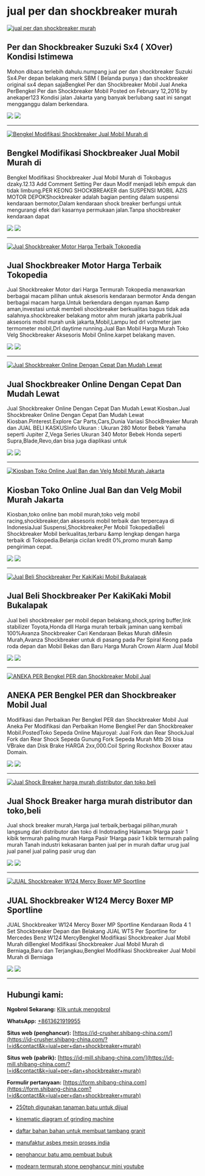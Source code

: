 # jual per dan shockbreaker murah

<a href="https://swt.shibang-china.com/?l=id&img&k=jual+per+dan+shockbreaker+murah" target="_blank">![jual per dan shockbreaker murah](http://static.shibang-china.com/all-800x300/377.jpg)</a>

## Per dan Shockbreaker Suzuki Sx4 ( XOver) Kondisi Istimewa
Mohon dibaca terlebih dahulu.numpang jual per dan shockbreaker Suzuki Sx4.Per depan belakang merk SBM ( Belanda punya ) dan shockbreaker original sx4 depan sajaBengkel Per dan Shockbreaker Mobil Jual Aneka PerBengkel Per dan Shockbreaker Mobil Posted on February 12,2016 by anekaper123 Kondisi jalan Jakarta yang banyak berlubang saat ini sangat mengganggu dalam berkendara.


<a href="https://whatsapp.shibangsoft.com/WhatsApp.php" target="_blank" title="WhatsApp">![](http://static.shibang-china.com/icon/whatsapp.png)</a> <a href="https://swt.shibang-china.com/?l=id&icon&k=jual+per+dan+shockbreaker+murah" target="_blank">![](http://static.shibang-china.com/icon/chat-id.png)</a>

---

<a href="https://swt.shibang-china.com/?l=id&img&k=jual+per+dan+shockbreaker+murah" target="_blank">![Bengkel Modifikasi Shockbreaker Jual Mobil Murah di](http://static.shibang-china.com/all-800x300/566.jpg)</a>

## Bengkel Modifikasi Shockbreaker Jual Mobil Murah di
Bengkel Modifikasi Shockbreaker Jual Mobil Murah di Tokobagus dzaky.12.13 Add Comment Setting Per daun Modif menjadi lebih empuk dan tidak limbung.PER KEONG SHOCKBREAKER dan SUSPENSI MOBIL AZIS MOTOR DEPOKShockbreaker adalah bagian penting dalam suspensi kendaraan bermotor,Dalam kendaraan shock breaker berfungsi untuk mengurangi efek dari kasarnya permukaan jalan.Tanpa shockbreaker kendaraan dapat


<a href="https://whatsapp.shibangsoft.com/WhatsApp.php" target="_blank" title="WhatsApp">![](http://static.shibang-china.com/icon/whatsapp.png)</a> <a href="https://swt.shibang-china.com/?l=id&icon&k=jual+per+dan+shockbreaker+murah" target="_blank">![](http://static.shibang-china.com/icon/chat-id.png)</a>

---

<a href="https://swt.shibang-china.com/?l=id&img&k=jual+per+dan+shockbreaker+murah" target="_blank">![Jual Shockbreaker Motor Harga Terbaik Tokopedia](http://static.shibang-china.com/all-800x300/1333.jpg)</a>

## Jual Shockbreaker Motor Harga Terbaik Tokopedia
Jual Shockbreaker Motor dari Harga Termurah Tokopedia menawarkan berbagai macam pilihan untuk aksesoris kendaraan bermotor Anda dengan berbagai macam harga.Untuk berkendara dengan nyaman &amp aman,investasi untuk membeli shockbreaker berkualitas bagus tidak ada salahnya.shockbreaker belakang motor ahm murah jakarta pabrikJual aksesoris mobil murah unik jakarta,Mobil,Lampu led drl voltmeter jam termometer mobil,Drl daytime running.Jual Ban Mobil Harga Murah Toko Velg Shockbreaker Aksesoris Mobil Online.karpet belakang maven.


<a href="https://whatsapp.shibangsoft.com/WhatsApp.php" target="_blank" title="WhatsApp">![](http://static.shibang-china.com/icon/whatsapp.png)</a> <a href="https://swt.shibang-china.com/?l=id&icon&k=jual+per+dan+shockbreaker+murah" target="_blank">![](http://static.shibang-china.com/icon/chat-id.png)</a>

---

<a href="https://swt.shibang-china.com/?l=id&img&k=jual+per+dan+shockbreaker+murah" target="_blank">![Jual Shockbreaker Online Dengan Cepat Dan Mudah Lewat](http://static.shibang-china.com/all-800x300/372.jpg)</a>

## Jual Shockbreaker Online Dengan Cepat Dan Mudah Lewat
Jual Shockbreaker Online Dengan Cepat Dan Mudah Lewat Kiosban.Jual Shockbreaker Online Dengan Cepat Dan Mudah Lewat Kiosban.Pinterest.Explore Car Parts,Cars,Dunia Variasi ShockBreaker Murah dan JUAL BELI KASKUSInfo Ukuran : Ukuran 280 Motor Bebek Yamaha seperti Jupiter Z,Vega Series Ukuran 340 Motor Bebek Honda seperti Supra,Blade,Revo,dan bisa juga diaplikasi untuk


<a href="https://whatsapp.shibangsoft.com/WhatsApp.php" target="_blank" title="WhatsApp">![](http://static.shibang-china.com/icon/whatsapp.png)</a> <a href="https://swt.shibang-china.com/?l=id&icon&k=jual+per+dan+shockbreaker+murah" target="_blank">![](http://static.shibang-china.com/icon/chat-id.png)</a>

---

<a href="https://swt.shibang-china.com/?l=id&img&k=jual+per+dan+shockbreaker+murah" target="_blank">![Kiosban Toko Online Jual Ban dan Velg Mobil Murah Jakarta](http://static.shibang-china.com/all-800x300/416.jpg)</a>

## Kiosban Toko Online Jual Ban dan Velg Mobil Murah Jakarta
Kiosban,toko online ban mobil murah,toko velg mobil racing,shockbreaker,dan aksesoris mobil terbaik dan terpercaya di IndonesiaJual Suspensi,Shockbreaker,Per Mobil TokopediaBeli Shockbreaker Mobil berkualitas,terbaru &amp lengkap dengan harga terbaik di Tokopedia.Belanja cicilan kredit 0%,promo murah &amp pengiriman cepat.


<a href="https://whatsapp.shibangsoft.com/WhatsApp.php" target="_blank" title="WhatsApp">![](http://static.shibang-china.com/icon/whatsapp.png)</a> <a href="https://swt.shibang-china.com/?l=id&icon&k=jual+per+dan+shockbreaker+murah" target="_blank">![](http://static.shibang-china.com/icon/chat-id.png)</a>

---

<a href="https://swt.shibang-china.com/?l=id&img&k=jual+per+dan+shockbreaker+murah" target="_blank">![Jual Beli Shockbreaker Per KakiKaki Mobil Bukalapak](http://static.shibang-china.com/all-800x300/1437.jpg)</a>

## Jual Beli Shockbreaker Per KakiKaki Mobil Bukalapak
Jual beli shockbreaker per mobil depan belakang,shock,spring buffer,link stabilizer Toyota,Honda dll Harga murah terbaik jaminan uang kembali 100%Avanza Shockbreaker Cari Kendaraan Bekas Murah diMesin Murah,Avanza Shockbreaker untuk di pasang pada Per Spiral Keong pada roda depan dan Mobil Bekas dan Baru Harga Murah Crown Alarm Jual Mobil


<a href="https://whatsapp.shibangsoft.com/WhatsApp.php" target="_blank" title="WhatsApp">![](http://static.shibang-china.com/icon/whatsapp.png)</a> <a href="https://swt.shibang-china.com/?l=id&icon&k=jual+per+dan+shockbreaker+murah" target="_blank">![](http://static.shibang-china.com/icon/chat-id.png)</a>

---

<a href="https://swt.shibang-china.com/?l=id&img&k=jual+per+dan+shockbreaker+murah" target="_blank">![ANEKA PER Bengkel PER dan Shockbreaker Mobil Jual](http://static.shibang-china.com/all-800x300/326.jpg)</a>

## ANEKA PER Bengkel PER dan Shockbreaker Mobil Jual
Modifikasi dan Perbaikan Per Bengkel PER dan Shockbreaker Mobil Jual Aneka Per Modifikasi dan Perbaikan Home Bengkel Per dan Shockbreaker Mobil.PostedToko Sepeda Online Majuroyal: Jual Fork dan Rear ShockJual Fork dan Rear Shock Sepeda Gunung Fork Sepeda Murah Mtb 26 bisa VBrake dan Disk Brake HARGA 2xx,000.Coil Spring Rockshox Boxxer atau Domain.


<a href="https://whatsapp.shibangsoft.com/WhatsApp.php" target="_blank" title="WhatsApp">![](http://static.shibang-china.com/icon/whatsapp.png)</a> <a href="https://swt.shibang-china.com/?l=id&icon&k=jual+per+dan+shockbreaker+murah" target="_blank">![](http://static.shibang-china.com/icon/chat-id.png)</a>

---

<a href="https://swt.shibang-china.com/?l=id&img&k=jual+per+dan+shockbreaker+murah" target="_blank">![Jual Shock Breaker harga murah distributor dan toko,beli](http://static.shibang-china.com/all-800x300/1236.jpg)</a>

## Jual Shock Breaker harga murah distributor dan toko,beli
Jual shock breaker murah,Harga jual terbaik,berbagai pilihan,murah langsung dari distributor dan toko di Indotrading Halaman 1Harga pasir 1 kibik termurah paling murah Harga Pasir 1Harga pasir 1 kibik termurah paling murah Tanah industri kekasaran banten jual per in murah daftar urug jual jual panel jual paling pasir urug dan


<a href="https://whatsapp.shibangsoft.com/WhatsApp.php" target="_blank" title="WhatsApp">![](http://static.shibang-china.com/icon/whatsapp.png)</a> <a href="https://swt.shibang-china.com/?l=id&icon&k=jual+per+dan+shockbreaker+murah" target="_blank">![](http://static.shibang-china.com/icon/chat-id.png)</a>

---

<a href="https://swt.shibang-china.com/?l=id&img&k=jual+per+dan+shockbreaker+murah" target="_blank">![JUAL Shockbreaker W124 Mercy Boxer MP Sportline](http://static.shibang-china.com/all-800x300/1070.jpg)</a>

## JUAL Shockbreaker W124 Mercy Boxer MP Sportline
JUAL Shockbreaker W124 Mercy Boxer MP Sportline Kendaraan Roda 4 1 Set Shockbreaker Depan dan Belakang JUAL WTS Per Sportline for Mercedes Benz W124 MercyBengkel Modifikasi Shockbreaker Jual Mobil Murah diBengkel Modifikasi Shockbreaker Jual Mobil Murah di Berniaga,Baru dan Terjangkau,Bengkel Modifikasi Shockbreaker Jual Mobil Murah di Berniaga


<a href="https://whatsapp.shibangsoft.com/WhatsApp.php" target="_blank" title="WhatsApp">![](http://static.shibang-china.com/icon/whatsapp.png)</a> <a href="https://swt.shibang-china.com/?l=id&icon&k=jual+per+dan+shockbreaker+murah" target="_blank">![](http://static.shibang-china.com/icon/chat-id.png)</a>

---
## Hubungi kami:

**Ngobrol Sekarang:** [Klik untuk mengobrol](https://swt.shibang-china.com?l=id&contact&k=jual+per+dan+shockbreaker+murah)

**WhatsApp:**  [+8613621919955](https://whatsapp.shibangsoft.com/WhatsApp.php)

**Situs web (penghancur):** [https://id-crusher.shibang-china.com/](https://id-crusher.shibang-china.com/?l=id&contact&k=jual+per+dan+shockbreaker+murah)

**Situs web (pabrik):** [https://id-mill.shibang-china.com/](https://id-mill.shibang-china.com/?l=id&contact&k=jual+per+dan+shockbreaker+murah)

**Formulir pertanyaan:** [https://form.shibang-china.com](https://form.shibang-china.com?l=id&contact&k=jual+per+dan+shockbreaker+murah)

* [250tph digunakan tanaman batu untuk dijual](../32/250tph%20digunakan%20tanaman%20batu%20untuk%20dijual.md)

* [kinematic diagram of grinding machine](../33/kinematic%20diagram%20of%20grinding%20machine.md)

* [daftar bahan bahan untuk membuat tambang granit](../32/daftar%20bahan%20bahan%20untuk%20membuat%20tambang%20granit.md)

* [manufaktur asbes mesin proses india](../32/manufaktur%20asbes%20mesin%20proses%20india.md)

* [penghancur batu amp pembuat bubuk](../39/penghancur%20batu%20amp%20pembuat%20bubuk.md)

* [modearn termurah stone penghancur mini youtube](../35/modearn%20termurah%20stone%20penghancur%20mini%20youtube.md)